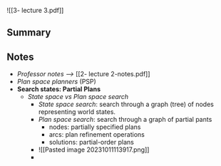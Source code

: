 ![[3- lecture 3.pdf]]
## Summary
## Notes
- *Professor notes -->* [[2- lecture 2-notes.pdf]]
- *Plan space planners* (PSP)
- **Search states: Partial Plans**
	- *State space vs Plan space search*
		- *State space search*: search through a graph (tree) of nodes representing world states. 
		- *Plan space search*: search through a graph of partial pants
			-  nodes: partially specified plans
			- arcs: plan refinement operations
			- solutions: partial-order plans
		- ![[Pasted image 20231011113917.png]]
		- 